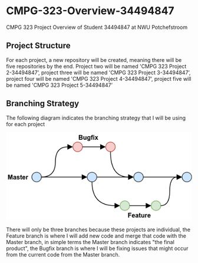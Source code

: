 <h1>CMPG-323-Overview-34494847</h1>
<p>CMPG 323 Project Overview of Student 34494847 at NWU Potchefstroom</p>

<h2>Project Structure</h2>
<p>For each project, a new repository will be created, meaning there will be five repositories by the end. Project two will be named 'CMPG 323 Project 2-34494847’, project three will be named 'CMPG 323 Project 3-34494847’, project four will be named 'CMPG 323 Project 4-34494847’, project five will be named 'CMPG 323 Project 5-34494847’</p>

<h2>Branching Strategy</h2>
<p>The following diagram indicates the branching strategy that I will be using for each project</p>
<img src="branchstrat.jpg" alt="Branching strategy to be used within each project"/>
<p>There will only be three branches because these projects are individual, the Feature branch is where I will add new code and merge that code with the Master branch, in simple terms the Master branch indicates "the final product", the Bugfix branch is where I will be fixing issues that might occur from the current code from the Master branch.</p>